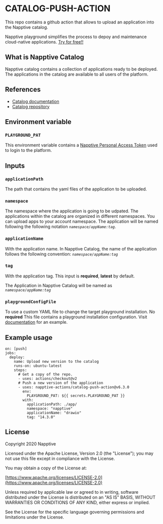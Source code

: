 # CATALOG-PUSH-ACTION

This repo contains a github action that allows to upload an application into the Napptive catalog.

Napptive playground simplifies the process to depoy and maintenance cloud-native applications. [Try for free!!](https://playground.napptive.dev/login)

## What is Napptive Catalog

Napptive catalog contains a collection of applications ready to be deployed. The applications in the catalog are available to all users of the platform.

## References

* [Catalog documentation](https://docs.napptive.com/Catalog.html)
* [Catalog repository](https://github.com/napptive/catalog-manager)

## Environment variable

### `PLAYGROUND_PAT`

This environment variable contains a [Napptive Personal Access Token]((https://docs.napptive.com/guides/Using_personal_access_tokens.html)) used to login to the platform.

## Inputs

### `applicationPath`

The path that contains the yaml files of the application to be uploaded.

### `namespace`

The namespace where the application is going to be udpated. The applications within the catalog are organized in different namespaces. You can upload apps to your account namespace. The application will be named following the following notation *`namespace/appName:tag`*.

### `applicationName`

With the application name. In Napptive Catalog, the name of the application follows the following convention: *`namespace/appName:tag`*

### `tag`

With the application tag. This input is __required__, __latest__ by default.

The Application in Napptive Catalog will be named as *`namespace/appName:tag`*

### `playgroundConfigFile`

To use a custom YAML file to change the target playground installation. No __required__
This file contains a playground installation configuration. Visit [documentation](https://docs.napptive.com/playground/On_premise_configuration.html#configuration-file) for an example.

## Example usage

```bashname: Push a new version into the Napptive Playground Catalog
on: [push]
jobs:
  deploy:
    name: Upload new version to the catalog
    runs-on: ubuntu-latest
    steps:
      # Get a copy of the repo.
      - uses: actions/checkout@v2
      # Push a new version of the application
      - uses: napptive-actions/catalog-push-action@v6.3.0
        env:
          PLAYGROUND_PAT: ${{ secrets.PLAYGROUND_PAT }}
        with:
          applicationPath: ./app/
          namespace: "napptive"
          applicationName: "drawio"
          tag: "14.3.0"

```

## License

Copyright 2020 Napptive

Licensed under the Apache License, Version 2.0 (the "License"); you may not use this file except in compliance with the License.

You may obtain a copy of the License at:

[https://www.apache.org/licenses/LICENSE-2.0](https://www.apache.org/licenses/LICENSE-2.0)

Unless required by applicable law or agreed to in writing, software distributed under the License is distributed on an "AS IS" BASIS, WITHOUT WARRANTIES OR CONDITIONS OF ANY KIND, either express or implied.

See the License for the specific language governing permissions and limitations under the License.